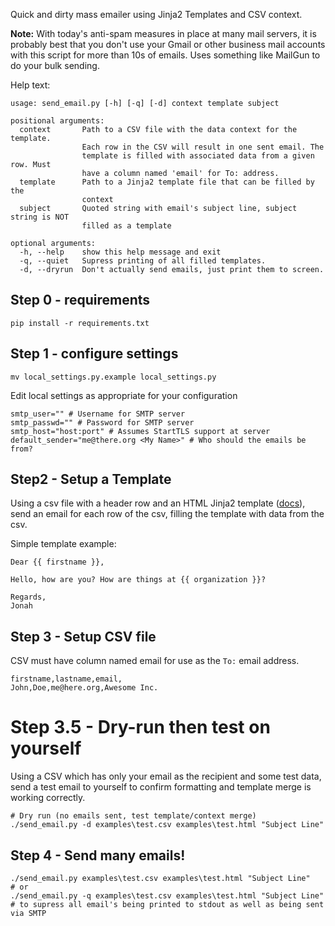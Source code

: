 

Quick and dirty mass emailer using Jinja2 Templates and CSV context. 


**Note:** With today's anti-spam measures in place at many mail servers, it is probably best that you don't use your Gmail or other business mail accounts with this script for more than 10s of emails. Uses something like MailGun to do your bulk sending. 

Help text:

```
usage: send_email.py [-h] [-q] [-d] context template subject

positional arguments:
  context       Path to a CSV file with the data context for the template.
                Each row in the CSV will result in one sent email. The
                template is filled with associated data from a given row. Must
                have a column named 'email' for To: address.
  template      Path to a Jinja2 template file that can be filled by the
                context
  subject       Quoted string with email's subject line, subject string is NOT
                filled as a template

optional arguments:
  -h, --help    show this help message and exit
  -q, --quiet   Supress printing of all filled templates.
  -d, --dryrun  Don't actually send emails, just print them to screen.
```



## Step 0 - requirements

```
pip install -r requirements.txt
```

## Step 1 - configure settings

```
mv local_settings.py.example local_settings.py
```
Edit local settings as appropriate for your configuration

```
smtp_user="" # Username for SMTP server
smtp_passwd="" # Password for SMTP server
smtp_host="host:port" # Assumes StartTLS support at server
default_sender="me@there.org <My Name>" # Who should the emails be from?
```

## Step2 - Setup a Template

Using a csv file with a header row and an HTML Jinja2 template ([docs](http://jinja.pocoo.org/docs/2.10/templates/)), 
send an email
for each row of the csv, filling the template with data from the csv. 

Simple template example:
```
Dear {{ firstname }},

Hello, how are you? How are things at {{ organization }}?

Regards,
Jonah
```

## Step 3 - Setup CSV file

CSV must have column named email for use as the `To:` email address.

```
firstname,lastname,email,
John,Doe,me@here.org,Awesome Inc.
```

# Step 3.5 - Dry-run then test on yourself
Using a CSV which has only your email as the recipient and some test data, send a test email to yourself to confirm formatting and template merge is working correctly. 

```
# Dry run (no emails sent, test template/context merge)
./send_email.py -d examples\test.csv examples\test.html "Subject Line"
```


## Step 4 - Send many emails!  

```
./send_email.py examples\test.csv examples\test.html "Subject Line"
# or
./send_email.py -q examples\test.csv examples\test.html "Subject Line"
# to supress all email's being printed to stdout as well as being sent via SMTP
```
